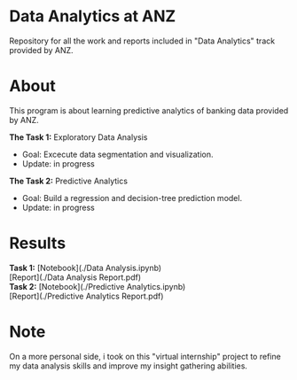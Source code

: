# Data Analytics at ANZ
Repository for all the work and reports included in "Data Analytics" track provided by ANZ.

# About
This program is about learning predictive analytics of banking data provided by ANZ.
 
**The Task 1:** Exploratory Data Analysis
- Goal: Excecute data segmentation and visualization.
- Update: in progress

**The Task 2:** Predictive Analytics
- Goal: Build a regression and decision-tree prediction model.
- Update: in progress

# Results

**Task 1:**
[Notebook](./Data Analysis.ipynb)<br>
[Report](./Data Analysis Report.pdf)<br>
**Task 2:**
[Notebook](./Predictive Analytics.ipynb)<br>
[Report](./Predictive Analytics Report.pdf)<br>

# Note
On a more personal side, i took on this "virtual internship" project to refine my data analysis skills and improve my insight gathering abilities.

